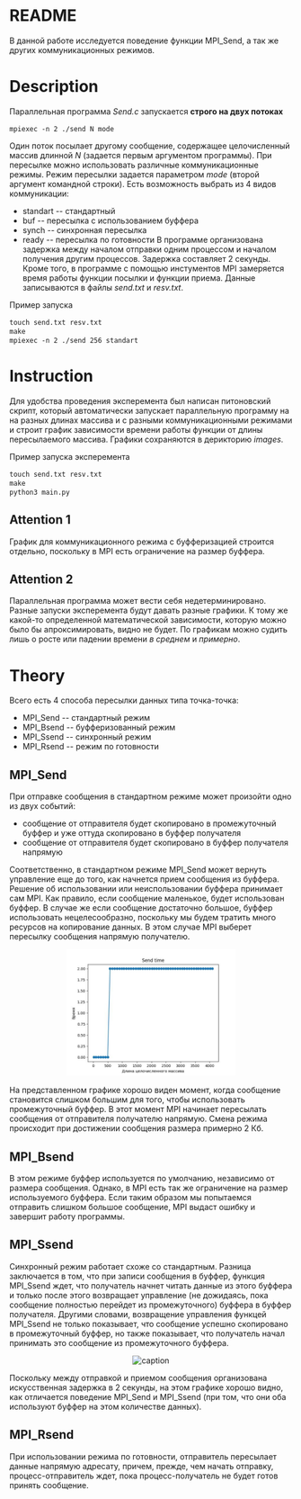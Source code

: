 # README

В данной работе исследуется поведение функции MPI_Send, а так же других коммуникационных режимов.

# Description

Параллельная программа _Send.c_ запускается __строго на двух потоках__
```
mpiexec -n 2 ./send N mode
```
Один поток посылает другому сообщение, содержащее целочисленный массив длинной _N_ (задается 
первым аргументом программы). При пересылке можно использовать различные коммуникационные режимы.
Режим пересылки задается параметром _mode_ (второй аргумент командной строки). Есть возможность 
выбрать из 4 видов коммуникации:
- standart -- стандартный
- buf -- пересылка с использованием буффера
- synch -- синхронная пересылка
- ready -- пересылка по готовности
В программе организована задержка между началом отправки одним процессом и началом получения 
другим процессов. Задержка составляет 2 секунды. Кроме того, в программе с помощью инстументов MPI
замеряется время работы функции посылки и функции приема. Данные записываются в файлы _send.txt_ и 
_resv.txt_.

Пример запуска
```
touch send.txt resv.txt
make
mpiexec -n 2 ./send 256 standart
```

# Instruction

Для удобства проведения эксперемента был написан питоновский скрипт, который автоматически 
запускает параллельную программу на на разных длинах массива и с разными коммуникационными режимами
и строит график зависимости времени работы функции от длины пересылаемого массива. Графики 
сохраняются в дерикторию _images_.

Пример запуска эксперемента
```
touch send.txt resv.txt
make
python3 main.py
```

## Attention 1

График для коммуникационного режима с буфферизацией строится отдельно, поскольку в MPI есть
ограничение на размер буффера.

## Attention 2

Параллельная программа может вести себя недетерминировано. Разные запуски эксперемента будут давать
разные графики. К тому же какой-то определенной математической зависимости, которую можно было бы
апроксимировать, видно не будет. По графикам можно судить лишь о росте или падении времени _в среднем_ и _примерно_.

# Theory

Всего есть 4 способа пересылки данных типа точка-точка:
- MPI_Send -- стандартный режим
- MPI_Bsend -- буфферизованный режим
- MPI_Ssend -- синхронный режим
- MPI_Rsend -- режим по готовности

## MPI_Send

При отправке сообщения в стандартном режиме может произойти одно из двух событий:
- сообщение от отправителя будет скопировано в промежуточный буффер и уже оттуда скопировано в 
буффер получателя
- сообщение от отправителя будет скопировано в буффер получателя напрямую

Соответственно, в стандартном режиме MPI_Send может вернуть управление еще до того, как начнется 
прием сообщения из буффера. Решение об использовании или неиспользовании буффера принимает сам MPI.
Как правило, если сообщение маленькое, будет использован буффер. В случае же если сообщение 
достаточно большое, буффер использовать нецелесообразно, поскольку мы будем тратить много ресурсов 
на копирование данных. В этом случае MPI выберет пересылку сообщения напрямую получателю.

<p align="center">
    <img src="https://github.com/pavel-collab/ParProgMIPT/blob/main/Send/images/SendTime_standart_07.03.2023-16.18.57_.jpg" alt="caption" width="300"/>
</p>

На представленном графике хорошо виден момент, когда сообщение становится слишком большим для того,
чтобы использовать промежуточный буффер. В этот момент MPI начинает пересылать сообщения от 
отправителя получателю напрямую. Смена режима происходит при достижении сообщения размера примерно 
2 Кб.

## MPI_Bsend

В этом режиме буффер используется по умолчанию, независимо от размера сообщения. Однако, в MPI 
есть так же ограничение на размер используемого буффера. Если таким образом мы попытаемся отправить слишком большое сообщение, MPI выдаст ошибку и завершит работу программы.

## MPI_Ssend

Синхронный режим работает схоже со стандартным. Разница заключается в том, что при записи сообщения
в буффер, функция MPI_Ssend ждет, что получатель начнет читать данные из этого буффера и только 
после этого возвращает управление (не дожидаясь, пока сообщение полностью перейдет из 
промежуточного) буффера в буффер получателя. Другими словами, возвращение управления функцей 
MPI_Ssend не только показывает, что сообщение успешно скопировано в промежуточный буффер,
но также показывает, что получатель начал принимать это сообщение из промежуточного буффера.

<p align="center">
    <img src="" alt="caption" width="300"/>
</p>

Поскольку между отправкой и приемом сообщения организована искусственная задержка в 2 секунды, на 
этом графике хорошо видно, как отличается поведение MPI_Send и MPI_Ssend (при том, что они оба
используют буффер на этом количестве данных).

## MPI_Rsend

При использовании режима по готовности, отправитель пересылает данные напрямую адресату, причем,
прежде, чем начать отправку, процесс-отправитель ждет, пока процесс-получатель не будет готов 
принять сообщение.